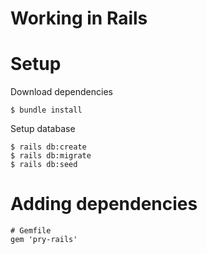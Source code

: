 # Working in Rails

# Setup

Download dependencies

```
$ bundle install
```

Setup database

```
$ rails db:create
$ rails db:migrate
$ rails db:seed
```

# Adding dependencies

```
# Gemfile
gem 'pry-rails'
```


